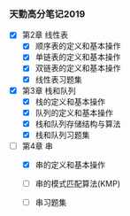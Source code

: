### 天勤高分笔记2019
- [x] 第2章 线性表
  - [x] 顺序表的定义和基本操作
  - [x] 单链表的定义和基本操作
  - [x] 双链表的定义和基本操作
  - [x] 线性表习题集

- [x] 第3章 栈和队列
    - [x] 栈的定义和基本操作
    - [x] 队列的定义和基本操作
    - [x] 栈和队列存储结构与算法
    - [x] 栈和队列习题集

- [ ] 第4章 串
    - [x] 串的定义和基本操作
    - [ ] 串的模式匹配算法(KMP)
    - [ ] 串习题集

